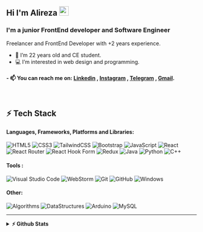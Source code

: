 ## Hi I'm Alireza <img src="https://media.giphy.com/media/hvRJCLFzcasrR4ia7z/giphy.gif" width="25px">

### I'm a junior FrontEnd developer and Software Engineer
Freelancer and FrontEnd Developer with +2 years experience.<br>

- 👀 I’m 22 years old and CE student.
- 💻 I’m interested in web design and programming.

#### - 📫 You can reach me on: [Linkedin](https://www.linkedin.com/in/alireza-gholizadeh) , [Instagram](https://www.instagram.com/Alirzagz) , [Telegram](https://www.t.me/alirzagz) , [Gmail](mailto:alireza.niceee@gmail.com).

<br>

## ⚡ Tech Stack

#### Languages, Frameworks, Platforms and Libraries: <br>
![HTML5](https://img.shields.io/badge/html5-%23E34F26.svg?style=for-the-badge&logo=html5&logoColor=white)
![CSS3](https://img.shields.io/badge/css3-%231572B6.svg?style=for-the-badge&logo=css3&logoColor=white)
![TailwindCSS](https://img.shields.io/badge/tailwindcss-%2338B2AC.svg?style=for-the-badge&logo=tailwind-css&logoColor=white)
![Bootstrap](https://img.shields.io/badge/bootstrap-%23563D7C.svg?style=for-the-badge&logo=bootstrap&logoColor=white)
![JavaScript](https://img.shields.io/badge/javascript-%23323330.svg?style=for-the-badge&logo=javascript&logoColor=%23F7DF1E)
![React](https://img.shields.io/badge/react-%2320232a.svg?style=for-the-badge&logo=react&logoColor=%2361DAFB)
![React Router](https://img.shields.io/badge/React_Router-CA4245?style=for-the-badge&logo=react-router&logoColor=white)
![React Hook Form](https://img.shields.io/badge/React%20Hook%20Form-%23EC5990.svg?style=for-the-badge&logo=reacthookform&logoColor=white)
![Redux](https://img.shields.io/badge/redux-%23593d88.svg?style=for-the-badge&logo=redux&logoColor=white)
![Java](https://img.shields.io/badge/java-%23ED8B00.svg?style=for-the-badge&logo=java&logoColor=white)
![Python](https://img.shields.io/badge/python-3670A0?style=for-the-badge&logo=python&logoColor=ffdd54)
![C++](https://img.shields.io/badge/c++-%2300599C.svg?style=for-the-badge&logo=c%2B%2B&logoColor=white)


#### Tools : <br>
![Visual Studio Code](https://img.shields.io/badge/Visual%20Studio%20Code-0078d7.svg?style=for-the-badge&logo=visual-studio-code&logoColor=white)
![WebStorm](https://img.shields.io/badge/webstorm-143?style=for-the-badge&logo=webstorm&logoColor=white&color=black)
![Git](https://img.shields.io/badge/git-%23F05033.svg?style=for-the-badge&logo=git&logoColor=white)
![GitHub](https://img.shields.io/badge/github-%23121011.svg?style=for-the-badge&logo=github&logoColor=white)
![Windows](https://img.shields.io/badge/Windows-0078D6?style=for-the-badge&logo=windows&logoColor=white)

#### Other: <br>
![Algorithms](https://img.shields.io/badge/-Algorithms-1C78C0?style=for-the-badge&logo=Algorithms&logoColor=white)
![DataStructures](https://img.shields.io/badge/-Data%20Structures-E4405F?style=for-the-badge&logo=DataStructures&logoColor=white")
![Arduino](https://img.shields.io/badge/-Arduino-23A9F2?style=for-the-badge&logo=Arduino&logoColor=white)
![MySQL](https://img.shields.io/badge/mysql-%2300f.svg?style=for-the-badge&logo=mysql&logoColor=white)

<hr>

<details>	
  <summary><b>⚡ Github Stats</b></summary>
  <br>
  <table border="0" cellspacing="0" cellpadding="0">
    <tr>
        <td>
          <img src="https://github-readme-stats.vercel.app/api?username=alirza-gz&theme=github_dark&show_icons=true">
        </td>
        <td>
            <img src="https://github-readme-stats.vercel.app/api/top-langs/?username=alirza-gz&theme=github_dark&layout=compact&langs_count=10"/>
        </td>
    </tr>
</table>
<!-- <p align=center>
  <div align=center>
    <a href="https://github.com/denvercoder1/github-readme-streak-stats" title="Go to Source">
      <img align="left" width=360 src="https://github-readme-stats.vercel.app/api?username=alirza-gz&count_private=true&theme=tokyonight&hide=contribs,prs" alt="zumrudu-anka" />
    </a>
    <a href="https://github.com/anuraghazra/github-readme-stats" title="Go to Source">
      <img align="right" width=380 src="https://github-readme-stats.vercel.app/api/top-langs/?username=alirza-gz&hide=c%23,powershell,Mathematica,Ruby,Objective-C,Objective-C%2b%2b,Cuda&title_color=61dafb&text_color=ffffff&icon_color=61dafb&bg_color=20232a&langs_count=8&layout=compact&border_color=61dafb&hide_border=true" />
    </a>
  </div>
</p> -->
</details>
